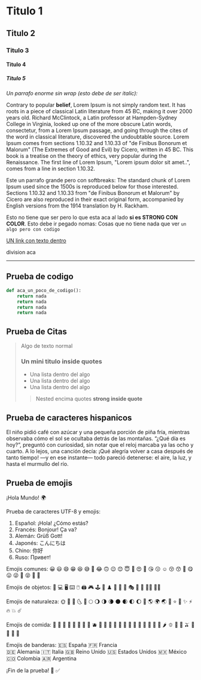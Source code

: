 # Titulo 1
## Titulo 2
### Titulo 3
#### Titulo 4
##### Titulo 5

_Un parrafo enorme sin wrap (esto debe de ser italic):_

Contrary to popular **belief**, Lorem Ipsum is not simply random text. It has roots in a piece of classical Latin literature from 45 BC, making it over 2000 years old. Richard McClintock, a Latin professor at Hampden-Sydney College in Virginia, looked up one of the more obscure Latin words, consectetur, from a Lorem Ipsum passage, and going through the cites of the word in classical literature, discovered the undoubtable source. Lorem Ipsum comes from sections 1.10.32 and 1.10.33 of "de Finibus Bonorum et Malorum" (The Extremes of Good and Evil) by Cicero, written in 45 BC. This book is a treatise on the theory of ethics, very popular during the Renaissance. The first line of Lorem Ipsum, "Lorem ipsum dolor sit amet..", comes from a line in section 1.10.32.

Este un parrafo grande pero con softbreaks: The standard chunk of Lorem Ipsum
used since the 1500s is reproduced below for those interested. Sections 1.10.32
and 1.10.33 from "de Finibus Bonorum et Malorum" by Cicero are also reproduced
in their exact original form, accompanied by English versions from the 1914
translation by H. Rackham.

Esto no tiene que ser pero lo que esta aca al lado **si es STRONG CON
COLOR**. Esto debe ir pegado nomas: Cosas que no tiene nada que ver
`un algo pero con codigo`

[UN link con texto dentro](el_url_bien_fachero)

division aca

---

## Prueba de codigo
```python
def aca_un_poco_de_codigo():
    return nada
    return nada
    return nada
    return nada
```

## Prueba de Citas

> Algo de texto normal
> ### Un mini titulo inside quotes
>   - Una lista dentro del algo
>   - Una lista dentro del algo
>   - Una lista dentro del algo
> > Nested encima quotes
> **strong inside quote**
>

## Prueba de caracteres hispanicos

El niño pidió café con azúcar y una pequeña porción de piña fría, mientras
observaba cómo el sol se ocultaba detrás de las montañas. “¿Qué día es hoy?”,
preguntó con curiosidad, sin notar que el reloj marcaba ya las ocho y cuarto. A
lo lejos, una canción decía: ¡Qué alegría volver a casa después de tanto
tiempo! —y en ese instante— todo pareció detenerse: el aire, la luz, y hasta el
murmullo del río.

## Prueba de emojis

¡Hola Mundo! 🌍

Prueba de caracteres UTF-8 y emojis:

1. Español: ¡Hola! ¿Cómo estás?
2. Francés: Bonjour! Ça va?
3. Alemán: Grüß Gott! 
4. Japonés: こんにちは
5. Chino: 你好
6. Ruso: Привет!

Emojis comunes:
😀 😃 😄 😁 😆 😅 🤣 😂 🙃 😉 😊 😇 🥰 😍 🤩 😘 😗 ☺️ 😚 😙 🥲 😋 😛 😜 🤪 😝 🤑 🤗

Emojis de objetos:
📱 💻 🖥️ ⌨️ 🖱️ 🖨️ 🎮 🕹️ 🎲 ♟️ 🎯 🎳 🎪 🎭 💃 🕺 👯‍♀️ 👯‍♂️

Emojis de naturaleza:
🌞 🌝 🌛 🌜 🌚 🌕 🌖 🌗 🌘 🌑 🌒 🌓 🌔 🌙 🌎 🌍 🌏 💫 ⭐️ 🌟 ✨ ⚡️ 🔥 💥 ☄️

Emojis de comida:
🍎 🍐 🍊 🍋 🍌 🍉 🍇 🍓 🫐 🍈 🍒 🍑 🥭 🍍 🥥 🥝 🍅 🍆 🥑 🥦 🥬 🥒 🌶 🫑 🌽 🥕 🫒 🧄 🧅 🥔 🍠

Emojis de banderas:
🇪🇸 España
🇫🇷 Francia  
🇩🇪 Alemania
🇮🇹 Italia
🇬🇧 Reino Unido
🇺🇸 Estados Unidos
🇲🇽 México
🇨🇴 Colombia
🇦🇷 Argentina

¡Fin de la prueba! 🎉 ✅
